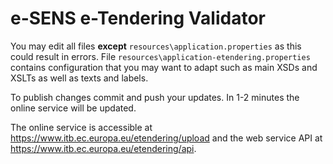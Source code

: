 # e-SENS e-Tendering Validator

You may edit all files **except** `resources\application.properties` as this could result in errors. File `resources\application-etendering.properties` contains configuration that you may want to adapt such as main XSDs and XSLTs as well as texts and labels.

To publish changes commit and push your updates. In 1-2 minutes the online service will be updated.

The online service is accessible at https://www.itb.ec.europa.eu/etendering/upload and the web service API at https://www.itb.ec.europa.eu/etendering/api.
